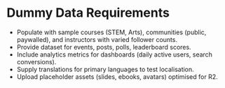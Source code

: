 # Dummy Data Requirements

- Populate with sample courses (STEM, Arts), communities (public, paywalled), and instructors with varied follower counts.
- Provide dataset for events, posts, polls, leaderboard scores.
- Include analytics metrics for dashboards (daily active users, search conversions).
- Supply translations for primary languages to test localisation.
- Upload placeholder assets (slides, ebooks, avatars) optimised for R2.
